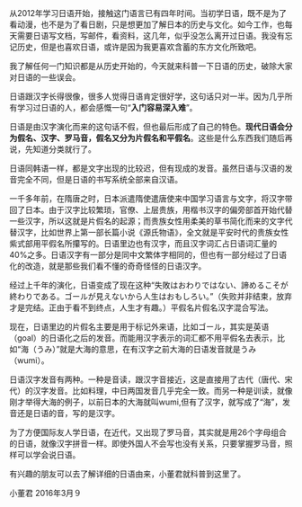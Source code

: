 从2012年学习日语开始，接触这门语言已有四年时间。当初学日语，既不是为了看动漫，也不是为了看日剧，只是想更加了解日本的历史与文化。如今工作，也每天需要日语写文档，写邮件，看资料，这几年，似乎没怎么离开过日语。我没有忘记历史，但是也喜欢日语，或许是因为我更喜欢含蓄的东方文化所致吧。

我了解任何一门知识都是从历史开始的，今天就来科普一下日语的历史，破除大家对日语的一些误会。

日语跟汉字长得很像，很多人觉得日语肯定很好学，这句话只对一半。因为几乎所有学习过日语的人，都会感慨一句“**入门容易深入难**”。

日语是由汉字演化而来的这句话不假，但也最后形成了自己的特色。**现代日语会分为假名、汉字、罗马音，假名又分为片假名和平假名**。这些是什么东西我们随后再说，先知道分类就行了。

日语同韩语一样，都是文字出现的比较迟，但有现成的发音。虽然日语与汉语的发音完全不同，但是日语的书写系统全部来自汉语。

一千多年前，在隋唐之时，日本派遣隋使遣唐使来中国学习语言与文字，将汉字带回了日本。由于汉字比较繁琐，官僚、上层贵族，用楷书汉字的偏旁部首开始代替一些汉字，所以这就是片假名的起源；而贵族女性用柔美的草书简化而来的文字代替汉字，比如世界上第一部长篇小说《源氏物语》，全文就是平安时代的贵族女性紫式部用平假名所攥写的。日语里边也有汉字，而且汉字词汇占日语词汇量的40%之多。日语汉字有一部分是同中文繁体字相同的，但也有一部分经过了日语化的改造，就是那些我们看不懂的奇奇怪怪的日语汉字。

经过上千年的演化，日语变成了现在这种“失敗はおわりではない、諦めるこそが終わりである。ゴールが見えないから人生はおもしろい。”（失败并非结束，放弃才是完结。正由于看不到终点，人生才有趣。）平假名片假名汉字混合写法。

现在，日语里边的片假名主要是用于标记外来语，比如ゴール，其实是英语（goal）的日语化之后的发音。而能用汉字表示的词汇都不用平假名去表示，比如“海（うみ）”就是大海的意思，在有汉字之前大海的日语发音就是うみ（wumi）。

日语汉字发音有两种。一种是音读，跟汉字音接近，这是直接用了古代（唐代、宋代）的汉字发音。比如料理，中日两国发音几乎完全一致。而另一种是训读，就像刚才举得大海的例子，以前日本的大海就叫wumi,但有了汉字，就写成了“海”，发音还是日语的音，写的是汉字。

为了方便国际友人学日语，在近代，又出现了罗马音，其实就是用26个字母组合的日语，就像汉字拼音一样。即使外国人不会写也没有关系，只要掌握罗马音，照样可以学会说日语。

有兴趣的朋友可以去了解详细的日语由来，小董君就科普到这里了。

小董君
2016年3月９
